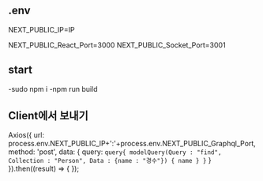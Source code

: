 
## .env

NEXT_PUBLIC_IP=IP

NEXT_PUBLIC_React_Port=3000
NEXT_PUBLIC_Socket_Port=3001

## start
-sudo npm i
-npm run build

## Client에서 보내기
Axios({
      url: process.env.NEXT_PUBLIC_IP+':'+process.env.NEXT_PUBLIC_Graphql_Port,
      method: 'post',
      data: {
          query: `
              query{
                modelQuery(Query : "find", Collection : "Person", Data : {name : "경수"})
                {
                  name
                }
              }
            `
      }
    }).then((result) => {
    });
